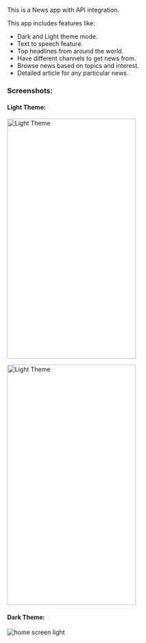 This is a News app with API integration.

This app includes features like:
- Dark and Light theme mode.
- Text to speech feature.
- Top headlines from around the world.
- Have different channels to get news from.
- Browse news based on topics and interest.
- Detailed article for any particular news.

### Screenshots:

#### Light Theme:

<a href="https://github.com/user-attachments/assets/2ff68fb7-2346-44b3-9f60-d039e10f03d2"> <img src="https://github.com/user-attachments/assets/2ff68fb7-2346-44b3-9f60-d039e10f03d2" alt="Light Theme" width="300" height="560"> </a>

<a href="https://github.com/user-attachments/assets/2afbb670-d5e1-435d-84d5-5ce373d8a330"> <img src="https://github.com/user-attachments/assets/2afbb670-d5e1-435d-84d5-5ce373d8a330" alt="Light Theme" width="300" height="560"> </a>

#### Dark Theme:

![home screen light]()
